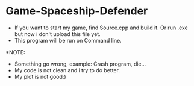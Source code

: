 # Game-Spaceship-Defender
- If you want to start my game, find Source.cpp and build it. Or run .exe but now i don't upload this file yet.
- This program will be run on Command line.

*NOTE:
- Something go wrong, example: Crash program, die...
- My code is not clean and i try to do better.
- My plot is not good:)
